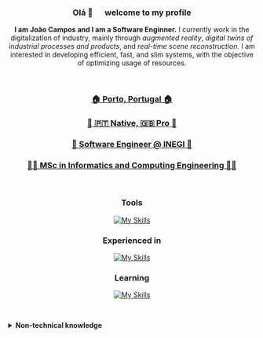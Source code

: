 <div align="center" style="flex">

<h3> Olá 👋 &emsp; welcome to my profile </h3>

<div><b>I am João Campos and I am a Software Enginner.</b> I currently work in the digitalization of industry, mainly through <i>augmented reality</i>, <i>digital twins of industrial processes and products</i>, and <i>real-time scene reconstruction</i>. I am interested in developing efficient, fast, and slim systems, with the objective of optimizing usage of resources.</div>

&nbsp; &nbsp; &nbsp; &nbsp;

<h3><a href="#"> 🏠 Porto, Portugal 🏠 </a></h3>
<h3><a href="#"> 💬 🇵🇹 Native, 🇬🇧 Pro 💬 </a></h3>
<h3><a href="https://www.inegi.pt" target="_blank" rel="noopener noreferrer"> 🏢 Software Engineer @ INEGI 🏢 </a></h3>
<h3><a href="https://sigarra.up.pt/feup/en/cur_geral.cur_view?pv_curso_id=742" target="_blank" rel="noopener noreferrer"> 🧑‍🎓 MSc in Informatics and Computing Engineering 🧑‍🎓 </a></h3>

&nbsp; &nbsp; &nbsp; &nbsp;

### Tools

[![My Skills](https://skillicons.dev/icons?i=linux,nix,git,docker,unity,vscode&perline=3)]()

### Experienced in

[![My Skills](https://skillicons.dev/icons?i=cs,cpp,java,rust,python,lua,bash,js,ts,react,nodejs,elasticsearch,mongodb&perline=5)]()
  
### Learning

[![My Skills](https://skillicons.dev/icons?i=v,ocaml,deno,go&perline=4)]()

&nbsp; &nbsp; &nbsp; &nbsp;

</div>
<details>
  <summary><b>Non-technical knowledge</b></summary>

Project Management  
Documentation nitpicker
  
</details>
